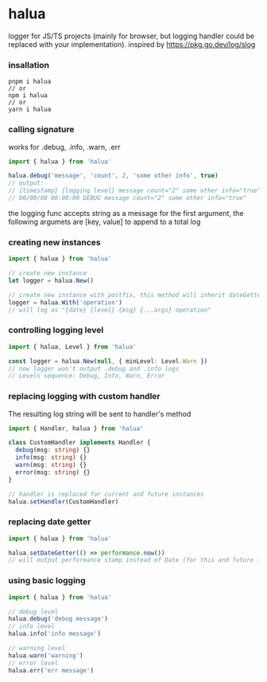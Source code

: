 # halua
logger for JS/TS projects (mainly for browser, but logging handler could be replaced with your implementation). inspired by https://pkg.go.dev/log/slog

### insallation
```
pnpm i halua
// or 
npm i halua
// or
yarn i halua
```

### calling signature
works for .debug, .info, .warn, .err
```typescript
import { halua } from 'halua'

halua.debug('message', 'count', 2, 'some other info', true)
// output:
// {timestamp} {logging level} message count="2" some other info="true"
// 00/00/00 00:00:00 DEBUG message count="2" some other info="true"
```
the logging func accepts string as a message for the first argument, the following argumets are [key, value] to append 
to a total log 

### creating new instances
```typescript
import { halua } from 'halua'

// create new instance
let logger = halua.New()

// create new instance with postfix, this method will inherit dateGetter and handler 
logger = halua.With('operation')
// will log as "{date} {level} {msg} {...args} operation"
```

### controlling logging level
```typescript
import { halua, Level } from 'halua'

const logger = halua.New(null, { minLevel: Level.Warn })
// now logger won't output .debug and .info logs
// Levels sequence: Debug, Info, Warn, Error
```

### replacing logging with custom handler
The resulting log string will be sent to handler's method
```typescript
import { Handler, halua } from 'halua'

class CustomHandler implements Handler {
  debug(msg: string) {}
  info(msg: string) {}
  warn(msg: string) {}
  error(msg: string) {}
}

// handler is replaced for current and future instances 
halua.setHandler(CustomHandler)
```

### replacing date getter
```typescript
import { halua } from 'halua'

halua.setDateGetter(() => performance.now())
// will output performance stamp instead of Date (for this and future instances)
```

### using basic logging
```typescript
import { halua } from 'halua'

// debug level 
halua.debug('debug message')
// info level 
halua.info('info message')

// warning level
halua.warn('warning')
// error level
halua.err('err message')
```

